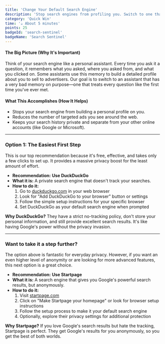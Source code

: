 ```yaml
---
title: 'Change Your Default Search Engine'
description: 'Stop search engines from profiling you. Switch to one that respects your privacy.'
category: 'Quick Win'
time: '☕️ About 5 minutes'
points: 25
badgeId: 'search-sentinel'
badgeName: 'Search Sentinel'
---
```


#### The Big Picture (Why It's Important)
Think of your search engine like a personal assistant. Every time you ask it a question, it remembers what you asked, where you asked from, and what you clicked on. Some assistants use this memory to build a detailed profile about you to sell to advertisers. Our goal is to switch to an assistant that has a very bad memory on purpose—one that treats every question like the first time you've ever met.

#### What This Accomplishes (How It Helps)
* Stops your search engine from building a personal profile on you.
* Reduces the number of targeted ads you see around the web.
* Keeps your search history private and separate from your other online accounts (like Google or Microsoft).

---

### Option 1: The Easiest First Step
This is our top recommendation because it's free, effective, and takes only a few clicks to set up. It provides a massive privacy boost for the least amount of effort.

* **Recommendation:** **Use DuckDuckGo**
* **What it is:** A private search engine that doesn't track your searches.
* **How to do it:**
    1. Go to [duckduckgo.com](https://duckduckgo.com) in your web browser
    2. Look for "Add DuckDuckGo to your browser" button or settings
    3. Follow the simple setup instructions for your specific browser
    4. Set DuckDuckGo as your default search engine when prompted

**Why DuckDuckGo?** They have a strict no-tracking policy, don't store your personal information, and still provide excellent search results. It's like having Google's power without the privacy invasion.

---

### Want to take it a step further?
The option above is fantastic for everyday privacy. However, if you want an even higher level of anonymity or are looking for more advanced features, this next option is a great choice.

* **Recommendation:** **Use Startpage**
* **What it is:** A search engine that gives you Google's powerful search results, but anonymously.
* **How to do it:**
    1. Visit [startpage.com](https://startpage.com)
    2. Click on "Make Startpage your homepage" or look for browser setup instructions
    3. Follow the setup process to make it your default search engine
    4. Optionally, explore their privacy settings for additional protection

**Why Startpage?** If you love Google's search results but hate the tracking, Startpage is perfect. They get Google's results for you anonymously, so you get the best of both worlds.
